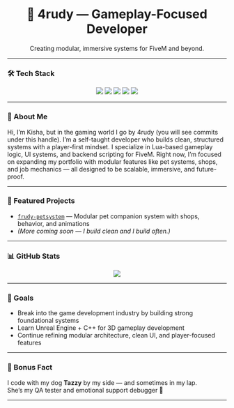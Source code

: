 <h1 align="center">🐾 4rudy — Gameplay-Focused Developer</h1>
<p align="center">Creating modular, immersive systems for FiveM and beyond.</p>

---

### 🛠️ Tech Stack

<p align="center">
  <img src="https://img.shields.io/badge/Lua-000080?style=for-the-badge&logo=lua&logoColor=white" />
  <img src="https://img.shields.io/badge/FiveM-orange?style=for-the-badge&logo=serverfault&logoColor=white" />
  <img src="https://img.shields.io/badge/QBCore-004d7a?style=for-the-badge" />
  <img src="https://img.shields.io/badge/ox_lib-00aff0?style=for-the-badge" />
  <img src="https://img.shields.io/badge/SQL-003B57?style=for-the-badge&logo=mysql&logoColor=white" />
</p>

---

### 🧠 About Me

Hi, I’m Kisha, but in the gaming world I go by 4rudy (you will see commits under this handle).
I’m a self-taught developer who builds clean, structured systems with a player-first mindset.
I specialize in Lua-based gameplay logic, UI systems, and backend scripting for FiveM.
Right now, I’m focused on expanding my portfolio with modular features like pet systems, shops, and job mechanics — all designed to be scalable, immersive, and future-proof.

---

### 📌 Featured Projects

- [`frudy-petsystem`](https://github.com/4rudy/frudy-petsystem) — Modular pet companion system with shops, behavior, and animations
- _(More coming soon — I build clean and I build often.)_

---

### 📊 GitHub Stats

<p align="center">
  <img src="https://github-readme-stats.vercel.app/api?username=4rudy&show_icons=true&theme=tokyonight&hide=prs&count_private=true" />
</p>

---

### 🎯 Goals

- Break into the game development industry by building strong foundational systems
- Learn Unreal Engine + C++ for 3D gameplay development
- Continue refining modular architecture, clean UI, and player-focused features

---

### 🐶 Bonus Fact

I code with my dog **Tazzy** by my side — and sometimes in my lap.  
She’s my QA tester and emotional support debugger 💖

---

